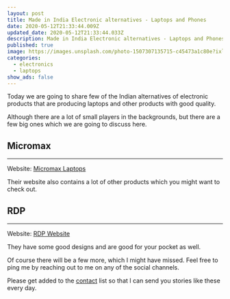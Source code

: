 ```yaml
---
layout: post
title: Made in India Electronic alternatives - Laptops and Phones
date: 2020-05-12T21:33:44.009Z
updated_date: 2020-05-12T21:33:44.033Z
description: Made in India Electronic alternatives - Laptops and Phones
published: true
image: https://images.unsplash.com/photo-1507307135715-c45473a1c80e?ixlib=rb-1.2.1&ixid=eyJhcHBfaWQiOjEyMDd9&auto=format&fit=crop&w=800&q=60
categories:
  - electronics
  - laptops
show_ads: false
---
```

Today we are going to share few of the Indian alternatives of electronic products that are producing laptops and other products with good quality.

Although there are a lot of small players in the backgrounds, but there are a few big ones which we are going to discuss here.

## Micromax
---

Website: [Micromax Laptops](https://www.micromaxinfo.com/laptops)

Their website also contains a lot of other products which you might want to check out.

## RDP
---

Website: [RDP Website](https://www.rdp.in/laptops)

They have some good designs and are good for your pocket as well.

Of course there will be a few more, which I might have missed. Feel free to ping me by reaching out to me on any of the social channels.

Please get added to the [contact](/contact) list so that I can send you stories like these every day.